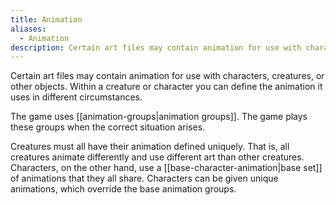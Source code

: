 ```yaml
---
title: Animation
aliases:
  - Animation
description: Certain art files may contain animation for use with characters, creatures, or other objects.
---
```

Certain art files may contain animation for use with characters, creatures, or other objects. Within a creature or character you can define the animation it uses in different circumstances.

The game uses [[animation-groups|animation groups]]. The game plays these groups when the correct situation arises.

Creatures must all have their animation defined uniquely. That is, all creatures animate differently and use different art than other creatures. Characters, on the other hand, use a [[base-character-animation|base set]] of animations that they all share. Characters can be given unique animations, which override the base animation groups.
